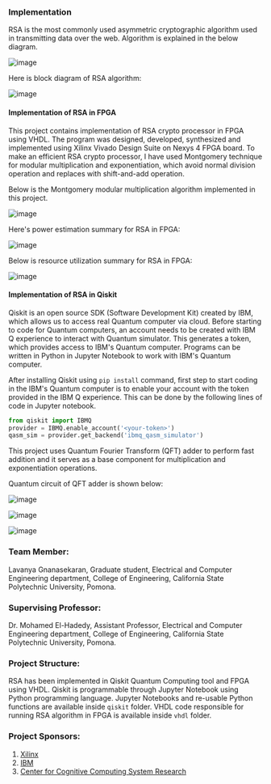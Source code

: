 ### Implementation

RSA is the most commonly used asymmetric cryptographic algorithm used in transmitting data over the web. Algorithm is explained in the below diagram.

![image](https://user-images.githubusercontent.com/54873229/70281821-e12fbe80-1770-11ea-82bd-d29b6a6eebaa.png)


Here is block diagram of RSA algorithm:

![image](https://user-images.githubusercontent.com/54873229/70281037-c8bea480-176e-11ea-8463-b31d70648327.png)


#### Implementation of RSA in FPGA

This project contains implementation of RSA crypto processor in FPGA using VHDL. The program was designed, developed, synthesized and implemented using Xilinx Vivado Design Suite on Nexys 4 FPGA board. To make an efficient RSA crypto processor, I have used Montgomery technique for modular multiplication and exponentiation, which avoid normal division operation and replaces with shift-and-add operation.

Below is the Montgomery modular multiplication algorithm implemented in this project.

![image](https://user-images.githubusercontent.com/54873229/70282370-68316680-1772-11ea-8429-4dddc83031c5.png)

Here's power estimation summary for RSA in FPGA:

![image](https://user-images.githubusercontent.com/54873229/70282626-3c62b080-1773-11ea-8754-a041d66aa12d.png)

Below is resource utilization summary for RSA in FPGA:

![image](https://user-images.githubusercontent.com/54873229/70282676-66b46e00-1773-11ea-9dbd-d5f3d64c1b7b.png)


#### Implementation of RSA in Qiskit

Qiskit is an open source SDK (Software Development Kit) created by IBM, which allows us to access real Quantum computer via cloud. Before starting to code for Quantum computers, an account needs to be created with IBM Q experience to interact with Quantum simulator. This generates a token, which provides access to IBM's Quantum computer. Programs can be written in Python in Jupyter Notebook to work with IBM's Quantum computer.

After installing Qiskit using `pip install` command, first step to start coding in the IBM's Quantum computer is to enable your account with the token provided in the IBM Q experience. This can be done by the following lines of code in Jupyter notebook.

```python
from qiskit import IBMQ
provider = IBMQ.enable_account('<your-token>')
qasm_sim = provider.get_backend('ibmq_qasm_simulator')
```

This project uses Quantum Fourier Transform (QFT) adder to perform fast addition and it serves as a base component for multiplication and exponentiation operations.

Quantum circuit of QFT adder is shown below:

![image](https://user-images.githubusercontent.com/54873229/70283235-58ffe800-1775-11ea-88e7-1fea953602f5.png)

![image](https://user-images.githubusercontent.com/54873229/70283259-64ebaa00-1775-11ea-9c77-be2e50ae34da.png)

![image](https://user-images.githubusercontent.com/54873229/70283293-77fe7a00-1775-11ea-8b53-61366c5454e9.png)

### Team Member:

Lavanya Gnanasekaran, Graduate student, Electrical and Computer Engineering department, College of Engineering, California State Polytechnic University, Pomona.

### Supervising Professor: 
Dr. Mohamed El-Hadedy, Assistant Professor, Electrical and Computer Engineering department, College of Engineering, California State Polytechnic University, Pomona.

### Project Structure:
RSA has been implemented in Qiskit Quantum Computing tool and FPGA using VHDL. Qiskit is programmable through Jupyter Notebook using Python programming language. Jupyter Notebooks and re-usable Python functions are available inside `qiskit` folder. VHDL code responsible for running RSA algorithm in FPGA is available inside `vhdl` folder.

### Project Sponsors:

1. [Xilinx](https://www.xilinx.com/)
2. [IBM](https://qiskit.org/)
3. [Center for Cognitive Computing System Research](https://www.c3sr.com/)
